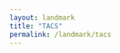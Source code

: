 ```yaml
---
layout: landmark
title: "TACS"
permalink: /landmark/tacs
---
```


<!-- Replace this with article content for TACS -->

